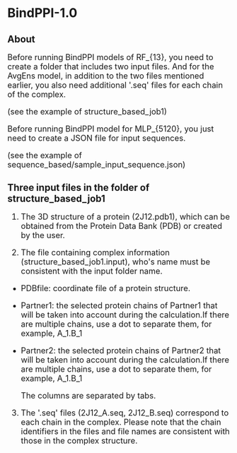 # BindPPI-1.0
## About
<font size=4> 
  
Before running BindPPI models of RF_{13}, you need to create a folder that includes two input files. And for the AvgEns model, in addition to the two files mentioned earlier, you also need additional '.seq' files for each chain of the complex.

(see the example of structure_based_job1)

Before running BindPPI model for MLP_{5120}, you just need to create a JSON file for input sequences.

(see the example of sequence_based/sample_input_sequence.json)
  
</font>

## Three input files in the folder of structure_based_job1
<font size=4> 

1. The 3D structure of a protein (2J12.pdb1), which can be obtained from the Protein Data Bank (PDB) or created by the user.

2. The file containing complex information (structure_based_job1.input), who's name must be consistent with the input folder name.

- PDBfile: coordinate file of a protein structure.
- Partner1: the selected protein chains of Partner1 that will be taken into account during the calculation.If there are multiple chains, use a dot to separate them, for example, A_1.B_1
- Partner2: the selected protein chains of Partner2 that will be taken into account during the calculation.If there are multiple chains, use a dot to separate them, for example, A_1.B_1

  The columns are separated by tabs.

3. The '.seq' files (2J12_A.seq, 2J12_B.seq) correspond to each chain in the complex. Please note that the chain identifiers in the files and file names are consistent with those in the complex structure.

</font>


